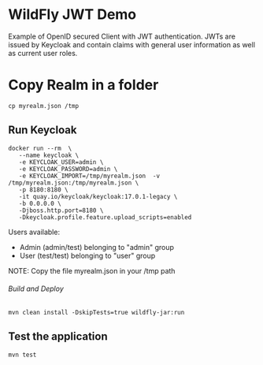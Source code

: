 # WildFly JWT Demo 

Example of OpenID secured Client with JWT authentication. JWTs are issued by Keycloak and contain
claims with general user information as well as current user roles.

# Copy Realm in a folder
```
cp myrealm.json /tmp
```

## Run Keycloak
```
docker run --rm  \
   --name keycloak \
   -e KEYCLOAK_USER=admin \
   -e KEYCLOAK_PASSWORD=admin \
   -e KEYCLOAK_IMPORT=/tmp/myrealm.json  -v /tmp/myrealm.json:/tmp/myrealm.json \
   -p 8180:8180 \
   -it quay.io/keycloak/keycloak:17.0.1-legacy \
   -b 0.0.0.0 \
   -Djboss.http.port=8180 \
   -Dkeycloak.profile.feature.upload_scripts=enabled  
```
Users available:
- Admin (admin/test) belonging to "admin" group
- User (test/test) belonging to "user" group

NOTE: Copy the file myrealm.json in your /tmp path

###### Build and Deploy
```shell
mvn clean install -DskipTests=true wildfly-jar:run
```

## Test the application
```
mvn test
```
